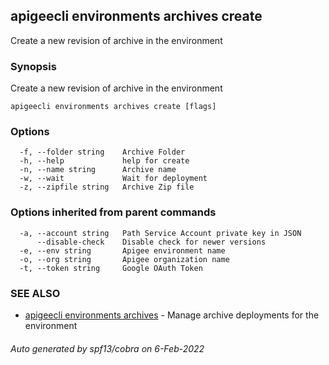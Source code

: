 ## apigeecli environments archives create

Create a new revision of archive in the environment

### Synopsis

Create a new revision of archive in the environment

```
apigeecli environments archives create [flags]
```

### Options

```
  -f, --folder string    Archive Folder
  -h, --help             help for create
  -n, --name string      Archive name
  -w, --wait             Wait for deployment
  -z, --zipfile string   Archive Zip file
```

### Options inherited from parent commands

```
  -a, --account string   Path Service Account private key in JSON
      --disable-check    Disable check for newer versions
  -e, --env string       Apigee environment name
  -o, --org string       Apigee organization name
  -t, --token string     Google OAuth Token
```

### SEE ALSO

* [apigeecli environments archives](apigeecli_environments_archives.md)	 - Manage archive deployments for the environment

###### Auto generated by spf13/cobra on 6-Feb-2022
